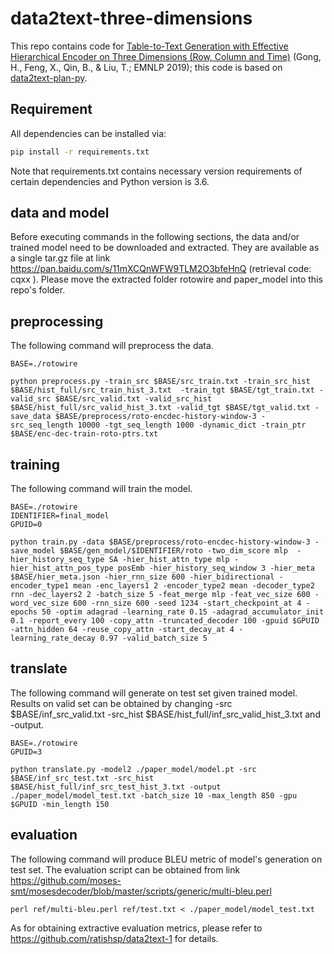 # data2text-three-dimensions

This repo contains code for [Table-to-Text Generation with Effective Hierarchical Encoder on Three Dimensions (Row, Column and Time)](https://www.aclweb.org/anthology/D19-1310.pdf) (Gong, H., Feng, X., Qin, B., & Liu, T.; EMNLP 2019); this code is based on [data2text-plan-py](https://github.com/ratishsp/data2text-plan-py).


## Requirement

All dependencies can be installed via:

```bash
pip install -r requirements.txt
```

Note that requirements.txt contains necessary version requirements of certain dependencies and Python version is 3.6.

## data and model

Before executing commands in the following sections, the data and/or trained model need to be downloaded and extracted. They are available as a single tar.gz file at link https://pan.baidu.com/s/11mXCQnWFW9TLM2O3bfeHnQ (retrieval code: cqxx ). Please move the extracted folder rotowire and paper_model into this repo's folder.

## preprocessing

The following command will preprocess the data.

```
BASE=./rotowire

python preprocess.py -train_src $BASE/src_train.txt -train_src_hist $BASE/hist_full/src_train_hist_3.txt  -train_tgt $BASE/tgt_train.txt -valid_src $BASE/src_valid.txt -valid_src_hist $BASE/hist_full/src_valid_hist_3.txt -valid_tgt $BASE/tgt_valid.txt -save_data $BASE/preprocess/roto-encdec-history-window-3 -src_seq_length 10000 -tgt_seq_length 1000 -dynamic_dict -train_ptr $BASE/enc-dec-train-roto-ptrs.txt
```

## training

The following command will train the model.

```
BASE=./rotowire
IDENTIFIER=final_model
GPUID=0

python train.py -data $BASE/preprocess/roto-encdec-history-window-3 -save_model $BASE/gen_model/$IDENTIFIER/roto -two_dim_score mlp  -hier_history_seq_type SA -hier_hist_attn_type mlp -hier_hist_attn_pos_type posEmb -hier_history_seq_window 3 -hier_meta $BASE/hier_meta.json -hier_rnn_size 600 -hier_bidirectional -encoder_type1 mean -enc_layers1 2 -encoder_type2 mean -decoder_type2 rnn -dec_layers2 2 -batch_size 5 -feat_merge mlp -feat_vec_size 600 -word_vec_size 600 -rnn_size 600 -seed 1234 -start_checkpoint_at 4 -epochs 50 -optim adagrad -learning_rate 0.15 -adagrad_accumulator_init 0.1 -report_every 100 -copy_attn -truncated_decoder 100 -gpuid $GPUID -attn_hidden 64 -reuse_copy_attn -start_decay_at 4 -learning_rate_decay 0.97 -valid_batch_size 5
```

## translate

The following command will generate on test set given trained model. Results on valid set can be obtained by changing -src $BASE/inf_src_valid.txt -src_hist $BASE/hist_full/inf_src_valid_hist_3.txt and -output.

```
BASE=./rotowire
GPUID=3

python translate.py -model2 ./paper_model/model.pt -src $BASE/inf_src_test.txt -src_hist $BASE/hist_full/inf_src_test_hist_3.txt -output ./paper_model/model_test.txt -batch_size 10 -max_length 850 -gpu $GPUID -min_length 150
```

## evaluation

The following command will produce BLEU metric of model's generation on test set. The evaluation script can be obtained from link https://github.com/moses-smt/mosesdecoder/blob/master/scripts/generic/multi-bleu.perl

```
perl ref/multi-bleu.perl ref/test.txt < ./paper_model/model_test.txt
```

As for obtaining extractive evaluation metrics, please refer to https://github.com/ratishsp/data2text-1 for details.